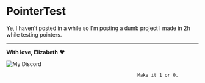 # PointerTest
Ye, I haven't posted in a while so I'm posting a dumb project I made in 2h while testing pointers.

---

**With love, Elizabeth** ❤️
         
<p align="center">

![My Discord](https://discord-readme-badge.vercel.app/api?id=852663698803130389)
</p>

                                                    Make it 1 or 0.
